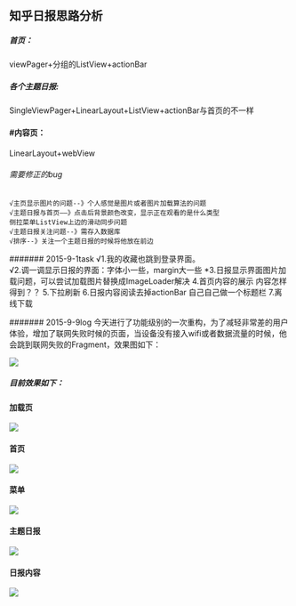 ## 知乎日报思路分析        
##### 首页：
viewPager+分组的ListView+actionBar  

##### 各个主题日报:
SingleViewPager+LinearLayout+ListView+actionBar与首页的不一样    

#### #内容页：
LinearLayout+webView
###### 需要修正的bug
	√主页显示图片的问题--》个人感觉是图片或者图片加载算法的问题
	√主题日报与首页——》点击后背景颜色改变，显示正在观看的是什么类型
	侧拉菜单ListView上边的滑动同步问题
	√主题日报关注问题--》需存入数据库
	√排序--》关注一个主题日报的时候将他放在前边
	
####### 2015-9-1task
	√1.我的收藏也跳到登录界面。  
	√2.调一调显示日报的界面：字体小一些，margin大一些
	*3.日报显示界面图片加载问题，可以尝试加载图片替换成ImageLoader解决
	4.首页内容的展示 内容怎样得到？？
	5.下拉刷新
	6.日报内容阅读去掉actionBar 自己自己做一个标题栏
	7.离线下载
	
####### 2015-9-9log
	今天进行了功能级别的一次重构，为了减轻非常差的用户体验，增加了联网失败时候的页面，当设备没有接入wifi或者数据流量的时候，他会跳到联网失败的Fragment，效果图如下：
	
 ![](neterror.png)
##### 目前效果如下：
#### 加载页
![](launcher.png)
#### 首页
![](index.png)
#### 菜单
![](menu.png)
#### 主题日报
![](theme.png)
#### 日报内容
![](daily.png)

